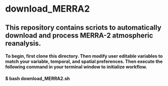 # download_MERRA2
## This repository contains scriots to automatically download and process MERRA-2 atmospheric reanalysis. 
#### To begin, first clone this directory. Then modify user editable variables to match your variable, temporal, and spatial preferences. Then execute the following command in your terminal window to initialize workflow. 
#### $ bash download_MERRA2.sh
